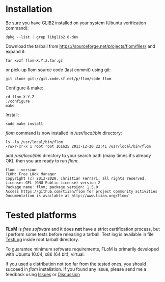 # Installation

Be sure you have GLIB2 installed on your system (Ubuntu verification command):

    dpkg --list | grep libglib2.0-dev

Download the tarball from https://sourceforge.net/projects/flom/files/ and expand it:

    tar xvzf flom-X.Y.Z.tar.gz

or pick-up flom source code (last commit) using git:

    git clone git://git.code.sf.net/p/flom/code flom

Configure & make:

    cd flom-X.Y.Z    
    ./configure
    make

Install:

    sudo make install

*flom* command is now installed in */usr/local/bin* directory:

    ls -la /usr/local/bin/flom
    -rwxr-xr-x 1 root root 161625 2013-12-20 22:41 /usr/local/bin/flom

add */usr/local/bin* directory to your search path (many times it's already OK), then you are ready to run *flom*:

    flom --version
    FLOM: Free LOck Manager
    Copyright (c) 2013-2020, Christian Ferrari; all rights reserved.
    License: GPL (GNU Public License) version 2
    Package name: flom; package version: 1.5.0
    Access https://github.com/tiian/flom for project community activities
    Documentation is available at http://www.tiian.org/flom/

# Tested platforms

**FLoM** is *free software* and it does **not** have a strict certification process, but I perform some tests before releasing a tarball.
Test log is available in file [TestLog](https://github.com/tiian/flom/blob/master/TestLog) inside root tarball directory.

To guarantee minimum software requirements, FLoM is primarily developed with Ubuntu 10.04, x86 (64 bit), virtual.

If you used a distribution not too far from the tested ones, you should succeed in *flom* installation.
If you found any issue, please send me a feedback using [Issues](https://github.com/tiian/flom/issues) or [Discussion](https://sourceforge.net/p/flom/discussion/)
